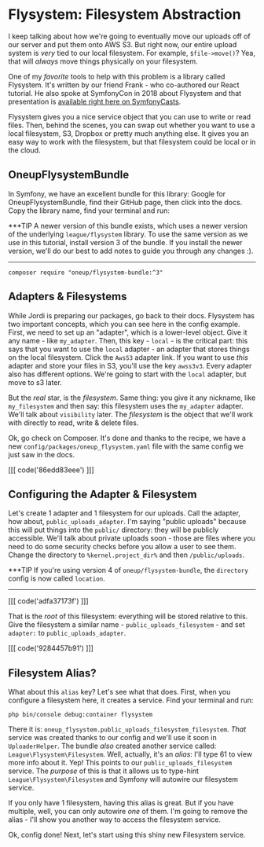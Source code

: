 # Flysystem: Filesystem Abstraction

I keep talking about how we're going to eventually move our uploads off of our
server and put them onto AWS S3. But right now, our entire upload system is *very*
tied to our local filesystem. For example, `$file->move()`? Yea, that will *always*
move things physically on your filesystem.

One of my *favorite* tools to help with this problem is a library called Flysystem.
It's written by our friend Frank - who co-authored our React tutorial. He also
spoke at SymfonyCon in 2018 about Flysystem and that presentation is
[available right here on SymfonyCasts](https://symfonycasts.com/screencast/symfonycon2018/file-storage-modern-php-apps).

Flysystem gives you a nice service object that you can use to write or read files.
Then, behind the scenes, you can swap out whether you want to use a local filesystem,
S3, Dropbox or pretty much anything else. It gives you an easy way to work with
the filesystem, but that filesystem could be local or in the cloud.

## OneupFlysystemBundle

In Symfony, we have an excellent bundle for this library: Google for OneupFlysystemBundle,
find their GitHub page, then click into the docs. Copy the library name, find your
terminal and run:

***TIP
A newer version of this bundle exists, which uses a newer version of the underlying
`league/flysystem` library. To use the same version as we use in this tutorial, install
version 3 of the bundle. If you install the newer version, we'll do our best to
add notes to guide you through any changes :).
***

```terminal
composer require "oneup/flysystem-bundle:^3"
```

## Adapters & Filesystems

While Jordi is preparing our packages, go back to their docs. Flysystem has two
important concepts, which you can see here in the config example. First, we need
to set up an "adapter", which is a lower-level object. Give it any name - like
`my_adapter`. Then, this key - `local` - is the critical part: this says that
you want to use the `local` adapter - an adapter that stores things on the local
filesystem. Click the `AwsS3` adapter link. If you want to use *this* adapter and
store your files in S3, you'll use the key `awss3v3`. Every adapter also has
different options. We're going to start with the `local` adapter, but move to s3
later.

But the *real* star, is the *filesystem*. Same thing: you give it any nickname,
like `my_filesystem` and then say: this filesystem uses the `my_adapter` adapter.
We'll talk about `visibility` later. The *filesystem* is the object that we'll
work with directly to read, write & delete files.

Ok, go check on Composer. It's done and thanks to the recipe, we have a new
`config/packages/oneup_flysystem.yaml` file with the same config we just saw
in the docs.

[[[ code('86edd83eee') ]]]

## Configuring the Adapter & Filesystem

Let's create 1 adapter and 1 filesystem for our uploads. Call the adapter, how
about, `public_uploads_adapter`. I'm saying "public uploads" because this will
put things into the `public/` directory: they will be publicly accessible. We'll
talk about private uploads soon - those are files where you need to do some
security checks before you allow a user to see them. Change the directory to
`%kernel.project_dir%` and then `/public/uploads`.

***TIP
If you're using version 4 of `oneup/flysystem-bundle`, the `directory` config
is now called `location`.
***

[[[ code('adfa37173f') ]]]

That is the *root* of this filesystem: everything will be stored relative to
this. Give the filesystem a similar name - `public_uploads_filesystem` - and set
`adapter:` to `public_uploads_adapter`.

[[[ code('9284457b91') ]]]

## Filesystem Alias?

What about this `alias` key? Let's see what that does. First, when you configure
a filesystem here, it creates a service. Find your terminal and run:

```terminal
php bin/console debug:container flysystem
```

There it is: `oneup_flysystem.public_uploads_filesystem_filesystem`. *That* service
was created thanks to our config and we'll use it soon in `UploaderHelper`. The
bundle *also* created another service called: `League\Flysystem\Filesystem`. Well,
actually, it's an *alias*: I'll type 61 to view more info about it. Yep! This
points to our `public_uploads_filesystem` service. The *purpose* of this is that
it allows us to type-hint `League\Flysystem\Filesystem` and Symfony will autowire
our filesystem service.

If you only have 1 filesystem, having this alias is great. But if you have multiple,
well, you can only autowire *one* of them. I'm going to remove the alias - I'll
show you another way to access the filesystem service.

Ok, config done! Next, let's start using this shiny new Filesystem service.
